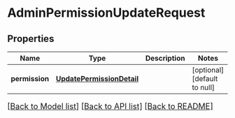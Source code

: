 # AdminPermissionUpdateRequest
## Properties

Name | Type | Description | Notes
------------ | ------------- | ------------- | -------------
**permission** | [**UpdatePermissionDetail**](UpdatePermissionDetail.md) |  | [optional] [default to null]

[[Back to Model list]](../README.md#documentation-for-models) [[Back to API list]](../README.md#documentation-for-api-endpoints) [[Back to README]](../README.md)

<style>
     p, ul, ol, li { font-size: 18px !important;}
</style>

